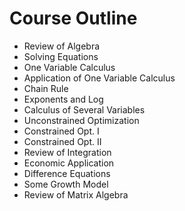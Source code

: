 # Course Outline

- Review of Algebra
- Solving Equations
- One Variable Calculus
- Application of One Variable Calculus
- Chain Rule
- Exponents and Log
- Calculus of Several Variables
- Unconstrained Optimization
- Constrained Opt. I
- Constrained Opt. II
- Review of Integration
- Economic Application
- Difference Equations
- Some Growth Model
- Review of Matrix Algebra
